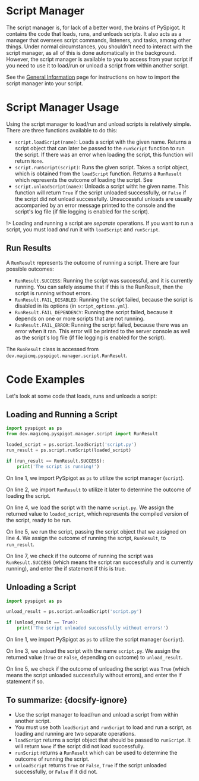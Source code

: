 # Script Manager

The script manager is, for lack of a better word, the brains of PySpigot. It contains the code that loads, runs, and unloads scripts. It also acts as a manager that oversees script commands, listeners, and tasks, among other things. Under normal circumstances, you shouldn't need to interact with the script manager, as all of this is done automatically in the background. However, the script manager is available to you to access from your script if you need to use it to load/run or unload a script from within another script.

See the [General Information](writingscripts#pyspigot39s-managers) page for instructions on how to import the script manager into your script.

# Script Manager Usage

Using the script manager to load/run and unload scripts is relatively simple. There are three functions available to do this:

- `script.loadScript(name)`: Loads a script with the given name. Returns a script object that can later be passed to the `runScript` function to run the script. If there was an error when loading the script, this function will return `None`.
- `script.runScript(script)`: Runs the given script. Takes a script object, which is obtained from the `loadScript` function. Returns a `RunResult` which represents the outcome of loading the script. See 
- `script.unloadScript(name)`: Unloads a script witht he given name. This function will return `True` if the script unloaded successfully, or `False` if the script did not unload successfully. Unsuccessful unloads are usually accompanied by an error message printed to the console and the script's log file (if file logging is enabled for the script).

!> Loading and running a script are *separate* operations. If you want to run a script, you must load *and* run it with `loadScript` and `runScript`.

## Run Results

A `RunResult` represents the outcome of running a script. There are four possible outcomes:

- `RunResult.SUCCESS`: Running the script was successful, and it is currently running. You can safely assume that if this is the RunResult, then the script is running without errors.
- `RunResult.FAIL_DISABLED`: Running the script failed, because the script is disabled in its options (in `script_options.yml`).
- `RunResult.FAIL_DEPENDENCY`: Running the script failed, because it depends on one or more scripts that are not running.
- `RunResult.FAIL_ERROR`: Running the script failed, because there was an error when it ran. This error will be printed to the server console as well as the script's log file (if file logging is enabled for the script).

The `RunResult` class is accessed from `dev.magicmq.pyspigot.manager.script.RunResult`. 

# Code Examples

Let's look at some code that loads, runs and unloads a script:

## Loading and Running a Script

```python
import pyspigot as ps
from dev.magicmq.pyspigot.manager.script import RunResult

loaded_script = ps.script.loadScript('script.py')
run_result = ps.script.runScript(loaded_script)

if (run_result == RunResult.SUCCESS):
	print('The script is running!')
```

On line 1, we import PySpigot as `ps` to utilize the script manager (`script`).

On line 2, we import `RunResult` to utilize it later to determine the outcome of loading the script.

On line 4, we load the script with the name `script.py`. We assign the returned value to `loaded_script`, which represents the compiled version of the script, ready to be run.

On line 5, we run the script, passing the script object that we assigned on line 4. We assign the outcome of running the script, `RunResult`, to `run_result`.

On line 7, we check if the outcome of running the script was `RunResult.SUCCESS` (which means the script ran successfully and is currently running), and enter the if statement if this is true.

## Unloading a Script

```python
import pyspigot as ps

unload_result = ps.script.unloadScript('script.py')

if (unload_result == True):
	print('The script unloaded successfully without errors!')
```

On line 1, we import PySpigot as `ps` to utilize the script manager (`script`).

On line 3, we unload the script with the name `script.py`. We assign the returned value (`True` or `False`, depending on outcome) to `unload_result`.

On line 5, we check if the outcome of unloading the script was `True` (which means the script unloaded successfully without errors), and enter the if statement if so.

## To summarize: {docsify-ignore}

- Use the script manager to load/run and unload a script from within another script.
- You must use both `loadScript` and `runScript` to load and run a script, as loading and running are two separate operations.
- `loadScript` returns a script object that should be passed to `runScript`. It will return `None` if the script did not load successfully.
- `runScript` returns a `RunResult` which can be used to determine the outcome of running the script.
- `unloadScript` returns `True` or `False`, `True` if the script unloaded successfully, or `False` if it did not.